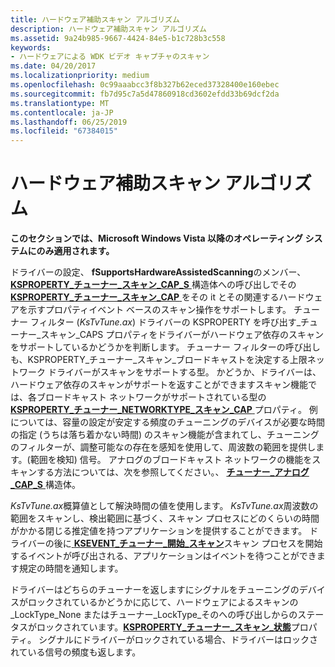 ```yaml
---
title: ハードウェア補助スキャン アルゴリズム
description: ハードウェア補助スキャン アルゴリズム
ms.assetid: 9a24b985-9667-4424-84e5-b1c728b3c558
keywords:
- ハードウェアによる WDK ビデオ キャプチャのスキャン
ms.date: 04/20/2017
ms.localizationpriority: medium
ms.openlocfilehash: 0c99aaabcc3f8b327b62eced37328400e160ebec
ms.sourcegitcommit: fb7d95c7a5d47860918cd3602efdd33b69dcf2da
ms.translationtype: MT
ms.contentlocale: ja-JP
ms.lasthandoff: 06/25/2019
ms.locfileid: "67384015"
---
```

# <a name="hardware-assisted-scanning-algorithm"></a>ハードウェア補助スキャン アルゴリズム


**このセクションでは、Microsoft Windows Vista 以降のオペレーティング システムにのみ適用されます。**

ドライバーの設定、 **fSupportsHardwareAssistedScanning**のメンバー、 [ **KSPROPERTY\_チューナー\_スキャン\_CAP\_S** ](https://docs.microsoft.com/windows-hardware/drivers/ddi/content/ksmedia/ns-ksmedia-ksproperty_tuner_scan_caps_s)構造体への呼び出しでその[ **KSPROPERTY\_チューナー\_スキャン\_CAP** ](https://docs.microsoft.com/windows-hardware/drivers/stream/ksproperty-tuner-scan-caps)をその it とその関連するハードウェアを示すプロパティイベント ベースのスキャン操作をサポートします。 チューナー フィルター (*KsTvTune.ax*) ドライバーの KSPROPERTY を呼び出す\_チューナー\_スキャン\_CAPS プロパティをドライバーがハードウェア依存のスキャンをサポートしているかどうかを判断します。 チューナー フィルターの呼び出しも、KSPROPERTY\_チューナー\_スキャン\_ブロードキャストを決定する上限ネットワーク ドライバーがスキャンをサポートする型。 かどうか、ドライバーは、ハードウェア依存のスキャンがサポートを返すことができますスキャン機能では、各ブロードキャスト ネットワークがサポートされている型の[ **KSPROPERTY\_チューナー\_NETWORKTYPE\_スキャン\_CAP** ](https://docs.microsoft.com/windows-hardware/drivers/stream/ksproperty-tuner-networktype-scan-caps)プロパティ。 例については、容量の設定が安定する頻度のチューニングのデバイスが必要な時間の指定 (うちは落ち着かない時間) のスキャン機能が含まれてし、チューニングのフィルターが、調整可能なの存在を感知を使用して、周波数の範囲を提供します。(範囲を検知) 信号。 アナログのブロードキャスト ネットワークの機能をスキャンする方法については、次を参照してください。、 [**チューナー\_アナログ\_CAP\_S** ](https://docs.microsoft.com/windows-hardware/drivers/ddi/content/ksmedia/ns-ksmedia-tuner_analog_caps_s)構造体。

*KsTvTune.ax*概算値として解決時間の値を使用します。 *KsTvTune.ax*周波数の範囲をスキャンし、検出範囲に基づく、スキャン プロセスにどのくらいの時間がかかる閉じる推定値を持つアプリケーションを提供することができます。 ドライバーの後に[ **KSEVENT\_チューナー\_開始\_スキャン**](https://docs.microsoft.com/windows-hardware/drivers/stream/ksevent-tuner-initiate-scan)スキャン プロセスを開始するイベントが呼び出される、アプリケーションはイベントを待つことができます規定の時間を通知します。

ドライバーはどちらのチューナーを返しますにシグナルをチューニングのデバイスがロックされているかどうかに応じて、ハードウェアによるスキャンの\_LockType\_None またはチューナー\_LockType\_そのへの呼び出しからのステータスがロックされています。[**KSPROPERTY\_チューナー\_スキャン\_状態**](https://docs.microsoft.com/windows-hardware/drivers/stream/ksproperty-tuner-scan-status)プロパティ。 シグナルにドライバーがロックされている場合、ドライバーはロックされている信号の頻度も返します。

 

 




